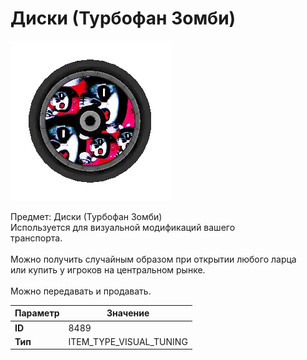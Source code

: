# Диски (Турбофан Зомби)

![Item Image](../img/8489.webp?raw=true)

Предмет: Диски (Турбофан Зомби)<br>Используется для визуальной модификаций вашего<br>транспорта.<br><br>Можно получить случайным образом при открытии любого ларца<br>или купить у игроков на центральном рынке.<br><br>Можно передавать и продавать.


| Параметр | Значение |
|----------|----------|
| **ID** | 8489 |
| **Тип** | ITEM_TYPE_VISUAL_TUNING |

